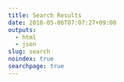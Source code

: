 ```yaml
---
title: Search Results
date: 2018-05-06T07:07:27+09:00
outputs: 
  - html
  - json
slug: search
noindex: true
searchpage: true
---
```

